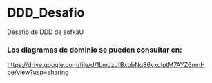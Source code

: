 # DDD_Desafio
 Desafio de DDD de sofkaU


### Los diagramas de dominio se pueden consultar en:
https://drive.google.com/file/d/1LmJzJfBxbbNq86vxdIptM7AYZ6mnI-be/view?usp=sharing
